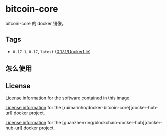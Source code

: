 # bitcoin-core

bitcoin-core 的 docker 镜像。

## Tags

- `0.17.1`, `0.17`, `latest` ([0.17.1/Dockerfile](https://github.com/guanzhenxing/blockchain-docker-hub/blob/master/bitcoin/bitcoin-core/0.17.1/Dockerfile))

## 怎么使用

## License

[License information](https://github.com/bitcoin/bitcoin/blob/master/COPYING) for the software contained in this image.

[License information](https://github.com/ruimarinho/docker-bitcoin-core/blob/master/LICENSE) for the [ruimarinho/docker-bitcoin-core][docker-hub-url] docker project.

[License information](https://github.com/guanzhenxing/blockchain-docker-hub/blob/master/LICENSE) for the [guanzhenxing/blockchain-docker-hub][docker-hub-url] docker project.